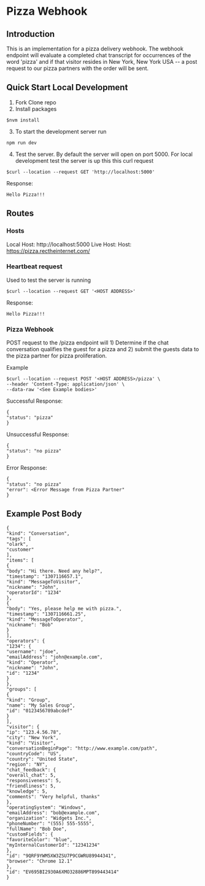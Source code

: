 # Pizza Webhook

## Introduction
This is an implementation for a pizza delivery webhook. The webhook endpoint will evaluate a completed chat transcript for occurrences of the word 'pizza' and if that visitor resides in New York, New York USA -- a post request to our pizza partners with the order will be sent.

## Quick Start Local Development

1. Fork Clone repo
2.  Install packages
```
$nvm install
```
3.  To start the development server run
 ```
 npm run dev
 ```
4. Test the server. By default the server will open on port 5000. For local development test the server is up this this curl request
```
$curl --location --request GET 'http://localhost:5000'
```
Response:
```
Hello Pizza!!!
```

## Routes

### Hosts
Local Host: http://localhost:5000
Live Host: Host: https://pizza.rectheinternet.com/

### Heartbeat request
Used to test the server is running
```
$curl --location --request GET '<HOST ADDRESS>'
```
Response:
```
Hello Pizza!!!
```

### Pizza Webhook
POST request  to the /pizza endpoint will 1) Determine if the chat conversation qualifies the guest for a pizza and 2) submit the guests data to the pizza partner for pizza proliferation.

Example
```
$curl --location --request POST '<HOST ADDRESS>/pizza' \
--header 'Content-Type: application/json' \
--data-raw '<See Example bodies>'
```

Successful Response:
```
{
"status": "pizza"
}
```

Unsuccessful Response:
```
{
"status": "no pizza"
}
```

Error Response:
```
{
"status": "no pizza"
"error": <Error Message from Pizza Partner"
}
```

## Example Post Body
```
{
"kind": "Conversation",
"tags": [
"olark",
"customer"
],
"items": [
{
"body": "Hi there. Need any help?",
"timestamp": "1307116657.1",
"kind": "MessageToVisitor",
"nickname": "John",
"operatorId": "1234"
},
{
"body": "Yes, please help me with pizza.",
"timestamp": "1307116661.25",
"kind": "MessageToOperator",
"nickname": "Bob"
}
],
"operators": {
"1234": {
"username": "jdoe",
"emailAddress": "john@example.com",
"kind": "Operator",
"nickname": "John",
"id": "1234"
}
},
"groups": [
{
"kind": "Group",
"name": "My Sales Group",
"id": "0123456789abcdef"
}
],
"visitor": {
"ip": "123.4.56.78",
"city": "New York",
"kind": "Visitor",
"conversationBeginPage": "http://www.example.com/path",
"countryCode": "US",
"country": "United State",
"region": "NY",
"chat_feedback": {
"overall_chat": 5,
"responsiveness": 5,
"friendliness": 5,
"knowledge": 5,
"comments": "Very helpful, thanks"
},
"operatingSystem": "Windows",
"emailAddress": "bob@example.com",
"organization": "Widgets Inc.",
"phoneNumber": "(555) 555-5555",
"fullName": "Bob Doe",
"customFields": {
"favoriteColor": "blue",
"myInternalCustomerId": "12341234"
},
"id": "9QRF9YWM5XW3ZSU7P9CGWRU89944341",
"browser": "Chrome 12.1"
},
"id": "EV695BI2930A6XMO32886MPT899443414"
}
```

